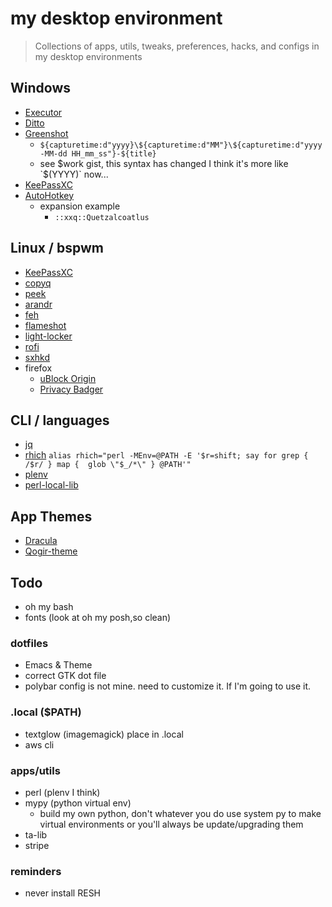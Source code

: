 # my desktop environment
> Collections of apps, utils, tweaks, preferences, hacks, and configs in my desktop environments


## Windows
- [Executor](https://executor.dk/)
- [Ditto](https://ditto-cp.sourceforge.io/) 
- [Greenshot](https://getgreenshot.org/)
  - `${capturetime:d"yyyy}\${capturetime:d"MM"}\${capturetime:d"yyyy-MM-dd HH_mm_ss"}-${title}`
  - see $work gist, this syntax has changed I think it's more like `$(YYYY)` now...
- [KeePassXC](https://keepassxc.org/)
- [AutoHotkey](https://www.autohotkey.com/)
  - expansion example
    - `::xxq::Quetzalcoatlus`

## Linux / bspwm
- [KeePassXC](https://keepassxc.org/)
- [copyq](https://hluk.github.io/CopyQ/)
- [peek](https://github.com/phw/peek)
- [arandr](http://christian.amsuess.com/tools/arandr/)
- [feh](https://feh.finalrewind.org/)
- [flameshot](https://flameshot.org/)
- [light-locker](https://github.com/the-cavalry/light-locker)
- [rofi](https://davatorium.github.io/rofi/)
- [sxhkd](https://github.com/baskerville/sxhkd)
- firefox
  - [uBlock Origin](https://addons.mozilla.org/en-US/firefox/addon/ublock-origin/)
  - [Privacy Badger](https://addons.mozilla.org/en-US/firefox/addon/privacy-badger17)
  
## CLI / languages
- [jq](https://jqlang.github.io/jq/)
- [rhich](https://www.learning-perl.com/2012/02/learning-perl-challenge-rhich/)
  ```alias rhich="perl -MEnv=@PATH -E '$r=shift; say for grep { /$r/ } map {  glob \"$_/*\" } @PATH'"```
- [plenv](https://xdg.me/setting-up-a-perl-development-environment-with-plenv/)
- [perl-local-lib](https://perladvent.org/2009/3/)

## App Themes
- [Dracula](https://draculatheme.com/)
- [Qogir-theme](https://github.com/vinceliuice/Qogir-theme)

## Todo
  - oh my bash
  - fonts (look at oh my posh,so clean) 

### dotfiles
  - Emacs & Theme
  - correct GTK dot file
  - polybar config is not mine. need to customize it. If I'm going to use it.

### .local ($PATH)
  - textglow (imagemagick) place in .local
  - aws cli

### apps/utils
  - perl (plenv I think)
  - mypy (python virtual env)
    - build my own python, don't whatever you do use system py to make virtual environments or you'll always be update/upgrading them
  - ta-lib
  - stripe

### reminders
  - never install RESH